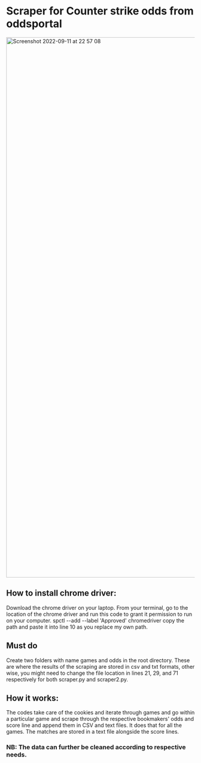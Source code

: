 # Scraper for Counter strike odds from oddsportal

<img width="1440" alt="Screenshot 2022-09-11 at 22 57 08" src="https://user-images.githubusercontent.com/31643510/189548572-a8619a3a-abce-4e7d-a8e5-41c4fd4f5b04.png">

## How to install chrome driver:
Download the chrome driver on your laptop. From your terminal, go to the location of the chrome driver and run this code to grant it permission to run on your computer. spctl --add --label 'Approved' chromedriver
copy the path and paste it into line 10 as you replace my own path.

## Must do
Create two folders with name games and odds in the root directory. These are where the results of the scraping are stored in csv and txt formats, other wise, you might need to change the file location in lines 21, 29, and 71 respectively for both scraper.py and scraper2.py.

## How it works:
The codes take care of the cookies and iterate through games and go within a particular game and scrape through the respective bookmakers' odds and score line and append them in CSV and text files.
It does that for all the games. The matches are stored in a text file alongside the score lines.

### NB: The data can further be cleaned according to respective needs.
